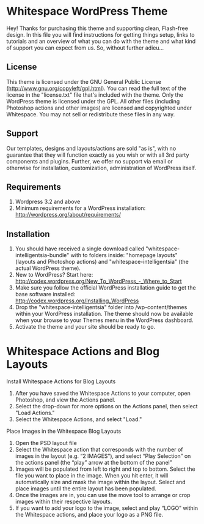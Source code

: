 # Whitespace WordPress Theme

Hey! Thanks for purchasing this theme and supporting clean, Flash-free design. In this file you will find instructions for getting things setup, links to tutorials and an overview of what you can do with the theme and what kind of support you can expect from us. So, without further adieu...

## License
This theme is licensed under the GNU General Public License (http://www.gnu.org/copyleft/gpl.html). You can read the full text of the license in the "license.txt" file that's included with the theme. Only the WordPress theme is licensed under the GPL. All other files (including Photoshop actions and other images) are licensed and copyrighted under Whitespace. You may not sell or redistribute these files in any way.

## Support
Our templates, designs and layouts/actions are sold "as is", with no guarantee that they will function exactly as you wish or with all 3rd party components and plugins. Further, we offer no support via email or otherwise for installation, customization, administration of WordPress itself.

## Requirements
1. Wordpress 3.2 and above
2. Minimum requirements for a WordPress installation: http://wordpress.org/about/requirements/

## Installation
1. You should have received a single download called "whitespace-intelligentsia-bundle" with to folders inside: "homepage layouts" (layouts and Photoshop actions) and "whitespace-intelligentsia" (the actual WordPress theme).
2. New to WordPress? Start here: http://codex.wordpress.org/New_To_WordPress_-_Where_to_Start
3. Make sure you follow the official WordPress installation guide to get the base software installed: http://codex.wordpress.org/Installing_WordPress
4. Drop the "whitespace-intelligentsia" folder into /wp-content/themes within your WordPress installation. The theme should now be available when your browse to your Themes menu in the WordPress dashboard.
5. Activate the theme and your site should be ready to go.

# Whitespace Actions and Blog Layouts

Install Whitespace Actions for Blog Layouts

1. After you have saved the Whitespace Actions to your computer, open Photoshop, and view the Actions panel.
2. Select the drop-down for more options on the Actions panel, then select "Load Actions."
3. Select the Whitespace Actions, and select "Load."

Place Images in the Whitespace Blog Layouts

1. Open the PSD layout file
2. Select the Whitespace action that corresponds with the number of images in the layout (e.g. “2 IMAGES”), and select “Play Selection” on the actions panel (the “play” arrow at the bottom of the panel”
3. Images will be populated from left to right and top to bottom. Select the file you want to place in the image. When you hit enter, it will automatically size and mask the image within the layout. Select and place images until the entire layout has been populated.
4. Once the images are in, you can use the move tool to arrange or crop images within their respective layouts.
5. If you want to add your logo to the image, select and play “LOGO” within the Whitespace actions, and place your logo as a PNG file. 
